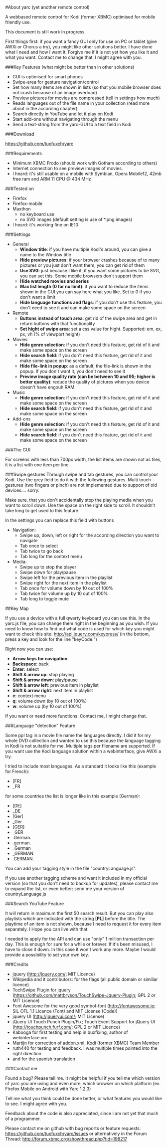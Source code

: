#About yarc (yet another remote control)

A webbased remote control for Kodi (former XBMC) optimised for mobile friendly use.

This document is still work in progress.

First things first: if you want a fancy GUI only for use on PC or tablet (give AWXi or Chorus a try), you might like other solutions better.
I have done what I need and how I want it. Forgive me if it is not yet how you like it and what you want. Contact me to change that, I might agree with you.

###Key Features (what might be better than in other solutions)

  * GUI is optimised for smart phones
  * Swipe-area for gesture navigation/control
  * Set how many items are shown in lists (so that you mobile browser does not crash because of an image overload)
  * Preview pictures for movies are compressed (tell in settings how much)
  * Reads languages out of the file name in your collection (read more about in the according chapter)
  * Search directly in YouTube and let it play on Kodi
  * Start add-ons without navigating through the menu
  * Send a text-string from the yarc-GUI to a text field in Kodi

###Download

https://github.com/tuxfuxch/yarc

###Requirements

  * Minimum XBMC Frodo (should work with Gotham according to others)
  * Internet connection to see preview images of movies.
  * I heard: it's still usable on a mobile with Symbian, Opera Mobile12, 42mb free ram and ARM 11 CPU @ 434 MHz

###Tested on

  * Firefox
  * Firefox-mobile
  * Maxthon
     - no keyboard use
     - no SVG images (default setting is use of *.png images)
  * I heard: it's working fine on IE10

###Settings

  * General
    - **Window title**: if you have multiple Kodi's around, you can give a name to the Window title
    - **Hide preview pictures**: if your browser crashes because of to many pictures or you just don't want them, you can get rid of them
    - **Use SVG**: just because I like it, if you want some pictures to be SVG, you can set this. Some mobile browsers don't support them
    - **Hide watched movies and series**
    - **Max list length (0 for no limit)**: if you want to reduce the items shown in the GUI you can say here what you like. Set to 0 if you don't want a limit
    - **Hide language functions and flags**: if you don't use this feature, you don't need to see it and can make some space on the screen
  * Remote
    - **Buttons instead of touch area**: get rid of the swipe area and get in return buttons with that functionality
    - **Set hight of swipe area**: set a css value for hight. Supported: em, ex, px, vh (% of viewport height)
  * Movies
    - **Hide genre selection**: if you don't need this feature, get rid of it and make some space on the screen
    - **Hide search field**: if you don't need this feature, get rid of it and make some space on the screen
    - **Hide file-link in popup**: as a default, the file-link is shown in the popup. If you don't want it, you don't need to see it
    - **Preview image quality rate (can be between 10 and 95; higher is better quality)**: reduce the quality of pictures when you device doesn't have engouh RAM
  * Music
    - **Hide genre selection**: if you don't need this feature, get rid of it and make some space on the screen
    - **Hide search field**: if you don't need this feature, get rid of it and make some space on the screen
  * Add-ons
    - **Hide genre selection**: if you don't need this feature, get rid of it and make some space on the screen
    - **Hide search field**: if you don't need this feature, get rid of it and make some space on the screen

###The GUI

For screens with less than 700px width, the list items are shown not as tiles, it is a list with one item per line.

###Swipe gestures
Through swipe and tab gestures, you can control your Kodi. Use the grey field to do it with the following gestures. 
Multi touch gestures (two fingers or pinch) are not implemented due to support of old devices.... sorry. 

Make sure, that you don't accidentally stop the playing media when you want to scroll down. Use the space on the right side to scroll.
It shouldn’t take long to get used to this feature.

In the settings you can replace this field with buttons
  *  Navigation:
	  - Swipe up, down, left or right for the according direction you want to navigate
	  - Tab once to select
	  - Tab twice to go back
	  - Tab long for the context menu
  *  Media:
	  - Swipe up to stop the player
	  - Swipe down for play/pause
	  - Swipe left for the previous item in the playlist
	  - Swipe right for the next item in the playlist
	  - Tab once for volume down by 10 out of 100%
	  - Tab twice for volume up by 10 out of 100%
	  - Tab long to toggle mute




##Key Map

If you use a device with a full qwerty keyboard you can use this. In the yarc.js file, you can change them right in the beginning as you wish. If you need to know how to find out what code is used for which key you might want to check this site: 
http://api.jquery.com/keypress/ (in the bottom, press a key and look for the line "keyCode:")

Right now you can use:
  * **Arrow keys for navigation**
  * **Backspace**: back
  * **Enter**: select
  * **Shift & arrow up**: stop playing
  * **Shift & arrow down**: play/pause
  * **Shift & arrow left**: previous item in playlist
  * **Shift & arrow right**: next item in playlist
  * **c**: context menu
  * **q**: volume down (by 10 out of 100%)
  * **w**: volume up (by 10 out of 100%)

If you want or need more functions. Contact me, I might change that.

###Language "detection" Feature

Some ppl tag in a movie file name the languages directly. I did it for my whole DVD collection and wanted to use this because the language tagging in Kodi is not suitable for me. Multiple tags per filename are supported.
If you want use the Kodi language solution within a webinterface, give AWXi a try.

I tried to include most languages. As a standard it looks like this (example for French):
  * [FR]
  * _FR

for some countries the list is longer like in this example (German):
  * [DE]
  * _DE
  * [Ger]
  * _Ger 
  * [GER] 
  * _GER
  * .German. 
  * .german.
  * _German
  * _GERMAN
  * .GERMAN.

You can add your tagging style in the file "countryLanguage.js".

If you use another tagging scheme and want it included in my official version (so that you don't need to backup for updates), please contact me to expand the list, or even better: send me your version of countryLanguage.js

###Search YouTube Feature

It will return in maximum the first 50 search result. But you can play also playlists which are indicated with the string **[PL]** before the title. The playtime of an item is not shown, because I need to request it for every item separately. I Hope you can live with that.

I needed to apply for the API and can use "only" 1 million transaction per day. This is enough for sure for a while or forever. If it's been misused, I have to close it down. In this case it won't work any more. Maybe I would provide a possibility to set your own key.

###Credits

  * jquery (http://jquery.com/; MIT Licence)
  * Wikipedia and it contributors: for the flags (all public domain or similiar licence)
  * TochSwipe Plugin for jquery (https://github.com/mattbryson/TouchSwipe-Jquery-Plugin; GPL 2 or MIT Licence)
  * Font Awesome for the very good symbol-font (http://fontawesome.io; SIL OFL 1.1 Licence (Font) and MIT License (Code))
  * jquery UI (http://jqueryui.com/; MIT License)
  * jQuery UI Touch Punch Plugin/Fix; Touch Event Support for jQuery UI (http://touchpunch.furf.com/;  GPL 2 or MIT Licence)
  * Kabooga for first testing and help in buxfixing, author of webinterface.xrc
  * Martijn for correction of addon.xml, Kodi (former XBMC) Team Member
  * ruth440 for testing and feedback. I was multiple times pointed into the right direction
  * and for the spanish translation

###Contact me

Found a bug? Please tell me. It might be helpful if you tell me which version of yarc you are using and even more, which browser on which platform (ex. Firefox Mobile on Android with Yarc 1.2.3)

Tell me what you think could be done better, or what features you would like to see. I might agree with you.

Feedback about the code is also appreciated, since I am not yet that much of a programmer.

Please contact me on github with bug reports or feature requests: https://github.com/tuxfuxch/yarc/issues
or alternatively in the Forum Thread: http://forum.xbmc.org/showthread.php?tid=198217